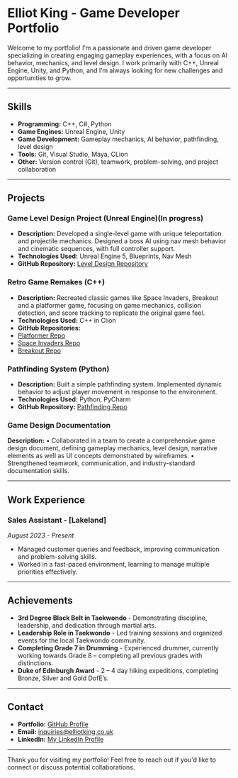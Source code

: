# Elliot King - Game Developer Portfolio

Welcome to my portfolio! I’m a passionate and driven game developer specializing in creating engaging gameplay experiences, with a focus on AI behavior, mechanics, and level design. I work primarily with C++, Unreal Engine, Unity, and Python, and I’m always looking for new challenges and opportunities to grow.

---

## Skills

- **Programming:** C++, C#, Python
- **Game Engines:** Unreal Engine, Unity
- **Game Development:** Gameplay mechanics, AI behavior, pathfinding, level design
- **Tools:** Git, Visual Studio, Maya, CLion
- **Other:** Version control (Git), teamwork, problem-solving, and project collaboration

---

## Projects

### **Game Level Design Project (Unreal Engine)(In progress)**
- **Description:** Developed a single-level game with unique teleportation and projectile mechanics. Designed a boss AI using nav mesh behavior and cinematic sequences, with full controller support.
- **Technologies Used:** Unreal Engine 5, Blueprints, Nav Mesh
- **GitHub Repository:** [Level Design Repository]((https://github.com/UWE-GPP-23-24/gpp-project-assignment-X-Critix-X))

### **Retro Game Remakes (C++)**
- **Description:** Recreated classic games like Space Invaders, Breakout and a platformer game, focusing on game mechanics, collision detection, and score tracking to replicate the original game feel.
- **Technologies Used:** C++ in Clion
- **GitHub Repositories:** 
- [Platformer Repo](https://github.com/X-Critix-X/PlatformerGame)
- [Space Invaders Repo](https://github.com/UWEGames-GiC/space-invaders-23-24-X-Critix-X)
- [Breakout Repo](https://github.com/UWEGames-GiC/breakout-23-24-X-Critix-X)

### **Pathfinding System (Python)**
- **Description:** Built a simple pathfinding system. Implemented dynamic behavior to adjust player movement in response to the environment.
- **Technologies Used:** Python, PyCharm
- **GitHub Repository:** [Pathfinding Repo](https://github.com/UWEGames-GT101/grid-based-game-X-Critix-X)

### **Game Design Documentation** 
**Description:**
•	Collaborated in a team to create a comprehensive game design document, defining gameplay mechanics, level design, narrative elements as well as UI concepts demonstrated by wireframes.
•	Strengthened teamwork, communication, and industry-standard documentation skills.


---

## Work Experience

### **Sales Assistant** - [Lakeland]
*August 2023 - Present*
- Managed customer queries and feedback, improving communication and problem-solving skills.
- Worked in a fast-paced environment, learning to manage multiple priorities effectively.

---

## Achievements

- **3rd Degree Black Belt in Taekwondo** - Demonstrating discipline, leadership, and dedication through martial arts.
- **Leadership Role in Taekwondo** - Led training sessions and organized events for the local Taekwondo community.
- **Completing Grade 7 in Drumming** - Experienced drummer, currently working towards Grade 8 – completing all previous grades with distinctions.
- **Duke of Edinburgh Award** -  2 – 4 day hiking expeditions, completing Bronze, Silver and Gold DofE’s.

---

## Contact

- **Portfolio:** [GitHub Profile](https://github.com/X-Critix-X)
- **Email:** [inquiries@elliotking.co.uk](mailto:inquiries@elliotking.co.uk)
- **LinkedIn:** [My LinkedIn Profile](https://www.linkedin.com/in/elliot-king-31a41b214/)

---

Thank you for visiting my portfolio! Feel free to reach out if you'd like to connect or discuss potential collaborations.
